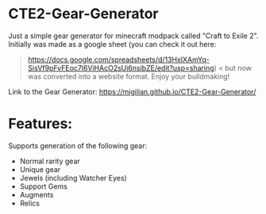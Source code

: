 # CTE2-Gear-Generator
Just a simple gear generator for minecraft modpack called "Craft to Exile 2". Initially was made as a google sheet (you can check it out here: 
> https://docs.google.com/spreadsheets/d/13HxIXAmYq-SisVf9pFvFEoc7l6ViHAcO2sUi6nsibZE/edit?usp=sharing) <
but now was converted into a website format. Enjoy your buildmaking!

Link to the Gear Generator: https://migilian.github.io/CTE2-Gear-Generator/

# Features:
Supports generation of the following gear:
* Normal rarity gear
* Unique gear
* Jewels (including Watcher Eyes)
* Support Gems
* Augments
* Relics

